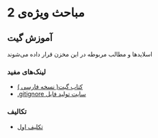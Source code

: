 # مباحث ویژه‌ی 2
## آموزش گیت
اسلایدها و مطالب مربوطه در این مخزن قرار داده می‌شوند

### لینک‌های مفید
- [کتاب گیت( نسخه فارسی )](https://git-scm.com/book/fa)
- [.gitignore سایت تولید فایل ](https://www.toptal.com/developers/gitignore)
### تکالیف
- [تکلیف اول](https://github.com/RAAvenger/MabahesVizhe2-GitCourse/tree/main/hw1)